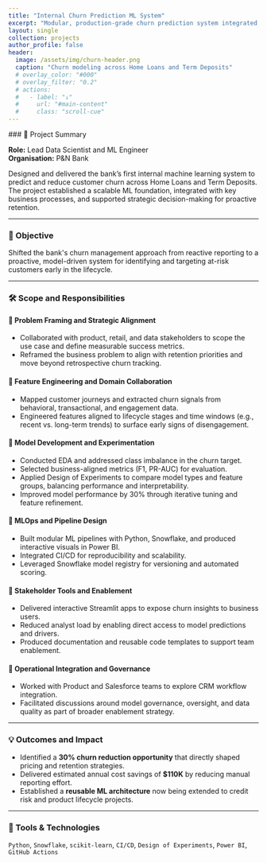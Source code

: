 ```yaml
---
title: "Internal Churn Prediction ML System"
excerpt: "Modular, production-grade churn prediction system integrated with strategic decision-making"
layout: single
collection: projects
author_profile: false
header:
  image: /assets/img/churn-header.png
  caption: "Churn modeling across Home Loans and Term Deposits"
  # overlay_color: "#000"
  # overlay_filter: "0.2"
  # actions:
  #   - label: "↓"
  #     url: "#main-content"
  #     class: "scroll-cue"
---
```


<a id="main-content">
### 📌 Project Summary

**Role:** Lead Data Scientist and ML Engineer  
**Organisation:** P&N Bank  

Designed and delivered the bank’s first internal machine learning system to predict and reduce customer churn across Home Loans and Term Deposits. The project established a scalable ML foundation, integrated with key business processes, and supported strategic decision-making for proactive retention.

---

### 🎯 Objective

Shifted the bank's churn management approach from reactive reporting to a proactive, model-driven system for identifying and targeting at-risk customers early in the lifecycle.

---

### 🛠️ Scope and Responsibilities

#### 🔹 Problem Framing and Strategic Alignment
- Collaborated with product, retail, and data stakeholders to scope the use case and define measurable success metrics.
- Reframed the business problem to align with retention priorities and move beyond retrospective churn tracking.

#### 🔹 Feature Engineering and Domain Collaboration
- Mapped customer journeys and extracted churn signals from behavioral, transactional, and engagement data.
- Engineered features aligned to lifecycle stages and time windows (e.g., recent vs. long-term trends) to surface early signs of disengagement.

#### 🔹 Model Development and Experimentation
- Conducted EDA and addressed class imbalance in the churn target.
- Selected business-aligned metrics (F1, PR-AUC) for evaluation.
- Applied Design of Experiments to compare model types and feature groups, balancing performance and interpretability.
- Improved model performance by 30% through iterative tuning and feature refinement.

#### 🔹 MLOps and Pipeline Design
- Built modular ML pipelines with Python, Snowflake, and produced interactive visuals in Power BI.
- Integrated CI/CD for reproducibility and scalability.
- Leveraged Snowflake model registry for versioning and automated scoring.

#### 🔹 Stakeholder Tools and Enablement
- Delivered interactive Streamlit apps to expose churn insights to business users.
- Reduced analyst load by enabling direct access to model predictions and drivers.
- Produced documentation and reusable code templates to support team enablement.

#### 🔹 Operational Integration and Governance
- Worked with Product and Salesforce teams to explore CRM workflow integration.
- Facilitated discussions around model governance, oversight, and data quality as part of broader enablement strategy.

---

### 💡 Outcomes and Impact

- Identified a **30% churn reduction opportunity** that directly shaped pricing and retention strategies.
- Delivered estimated annual cost savings of **$110K** by reducing manual reporting effort.
- Established a **reusable ML architecture** now being extended to credit risk and product lifecycle projects.

---

### 🧰 Tools & Technologies

`Python`, `Snowflake`, `scikit-learn`, `CI/CD`, `Design of Experiments`, `Power BI`, `GitHub Actions`
</a>